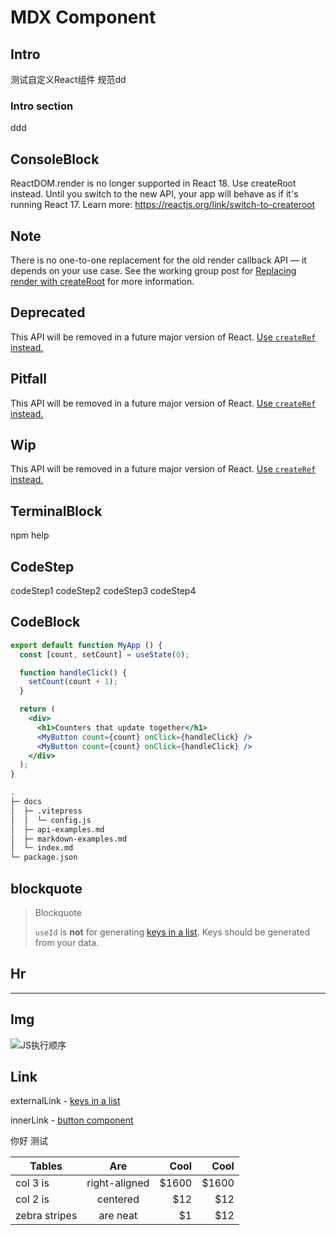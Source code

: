 
# MDX Component


## Intro

<Intro>

测试自定义React组件 规范dd

### Intro section

ddd

</Intro>

## ConsoleBlock

<ConsoleBlock level="error">

ReactDOM.render is no longer supported in React 18. Use createRoot instead. Until you switch to the new API, your app will behave as if it's running React 17. Learn more: https://reactjs.org/link/switch-to-createroot

</ConsoleBlock>

## Note

<Note>

There is no one-to-one replacement for the old render callback API — it depends on your use case. See the working group post for [Replacing render with createRoot](https://github.com/reactwg/react-18/discussions/5) for more information.

</Note>

## Deprecated

<Deprecated>

This API will be removed in a future major version of React. [Use `createRef` instead.](/reference/react/createRef)

</Deprecated>

## Pitfall

<Pitfall>

This API will be removed in a future major version of React. [Use `createRef` instead.](/reference/react/createRef)

</Pitfall>

## Wip

<Wip>

This API will be removed in a future major version of React. [Use `createRef` instead.](/reference/react/createRef)

</Wip>


## TerminalBlock

<TerminalBlock>
npm help
</TerminalBlock>

## CodeStep

<CodeStep step={1}>codeStep1</CodeStep>
<CodeStep step={2}>codeStep2</CodeStep>
<CodeStep step={3}>codeStep3</CodeStep>
<CodeStep step={4}>codeStep4</CodeStep>

## CodeBlock

```jsx showLineNumber {1,4-6,11}
export default function MyApp () {
  const [count, setCount] = useState(0);

  function handleClick() {
    setCount(count + 1);
  }

  return (
    <div>
      <h1>Counters that update together</h1>
      <MyButton count={count} onClick={handleClick} />
      <MyButton count={count} onClick={handleClick} />
    </div>
  );
}
```

```md
.
├─ docs
│  ├─ .vitepress
│  │  └─ config.js
│  ├─ api-examples.md
│  ├─ markdown-examples.md
│  └─ index.md
└─ package.json

```

## blockquote

> Blockquote
>
> `useId` is **not** for generating [keys in a list](/learn/rendering-lists#where-to-get-your-key). Keys should be generated from your data.

## Hr

---

## Img

![JS执行顺序](https://media.wangbaoqi.tech/assets/blog/browser/event_1.webp)


## Link

externalLink - [keys in a list](https://github.com/)

innerLink - [button component](/components/button)

你好 测试


| Tables        |      Are      |  Cool |  Cool |
| ------------- | :-----------: | ----: | ----: |
| col 3 is      | right-aligned | $1600 | $1600 |
| col 2 is      |   centered    |   $12 |   $12 |
| zebra stripes |   are neat    |    $1 |   $12 |
